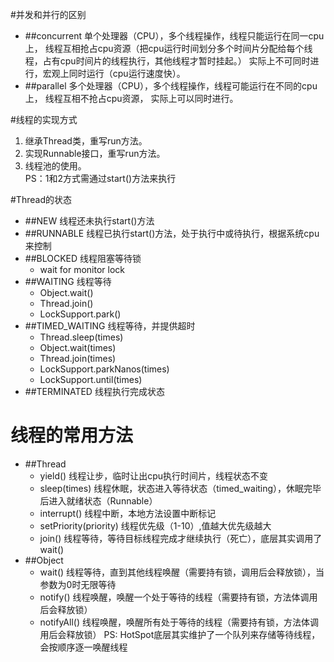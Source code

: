 #并发和并行的区别
- ##concurrent
    单个处理器（CPU），多个线程操作，线程只能运行在同一cpu上，
    线程互相抢占cpu资源（把cpu运行时间划分多个时间片分配给每个线程，占有cpu时间片的线程执行，其他线程才暂时挂起。）
    实际上不可同时进行，宏观上同时运行（cpu运行速度快）。
- ##parallel 
    多个处理器（CPU），多个线程操作，线程可能运行在不同的cpu上，
    线程互相不抢占cpu资源，
    实际上可以同时进行。

#线程的实现方式
1. 继承Thread类，重写run方法。
2. 实现Runnable接口，重写run方法。
3. 线程池的使用。  
PS：1和2方式需通过start()方法来执行

#Thread的状态
- ##NEW 
    线程还未执行start()方法
- ##RUNNABLE
    线程已执行start()方法，处于执行中或待执行，根据系统cpu来控制
- ##BLOCKED
    线程阻塞等待锁
    - wait for monitor lock
- ##WAITING
    线程等待
    - Object.wait()
    - Thread.join()
    - LockSupport.park()
- ##TIMED_WAITING
    线程等待，并提供超时
    - Thread.sleep(times)
    - Object.wait(times)
    - Thread.join(times)
    - LockSupport.parkNanos(times)
    - LockSupport.until(times)
-  ##TERMINATED
    线程执行完成状态
    
# 线程的常用方法
- ##Thread
    - yield() 线程让步，临时让出cpu执行时间片，线程状态不变
    - sleep(times) 线程休眠，状态进入等待状态（timed_waiting），休眠完毕后进入就绪状态（Runnable）
    - interrupt() 线程中断，本地方法设置中断标记
    - setPriority(priority) 线程优先级（1-10）,值越大优先级越大
    - join() 线程等待，等待目标线程完成才继续执行（死亡），底层其实调用了wait()
- ##Object
    - wait() 线程等待，直到其他线程唤醒（需要持有锁，调用后会释放锁），当参数为0时无限等待
    - notify() 线程唤醒，唤醒一个处于等待的线程（需要持有锁，方法体调用后会释放锁）
    - notifyAll() 线程唤醒，唤醒所有处于等待的线程（需要持有锁，方法体调用后会释放锁）
    PS: HotSpot底层其实维护了一个队列来存储等待线程，会按顺序逐一唤醒线程

    

    



 

